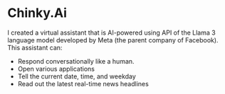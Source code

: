 # Chinky.Ai
I created a virtual assistant that is AI-powered using API of the Llama 3 language model 
developed by Meta (the parent company of Facebook). This assistant can: 

- Respond conversationally like a human.
- Open various applications 
- Tell the current date, time, and weekday 
- Read out the latest real-time news headlines
